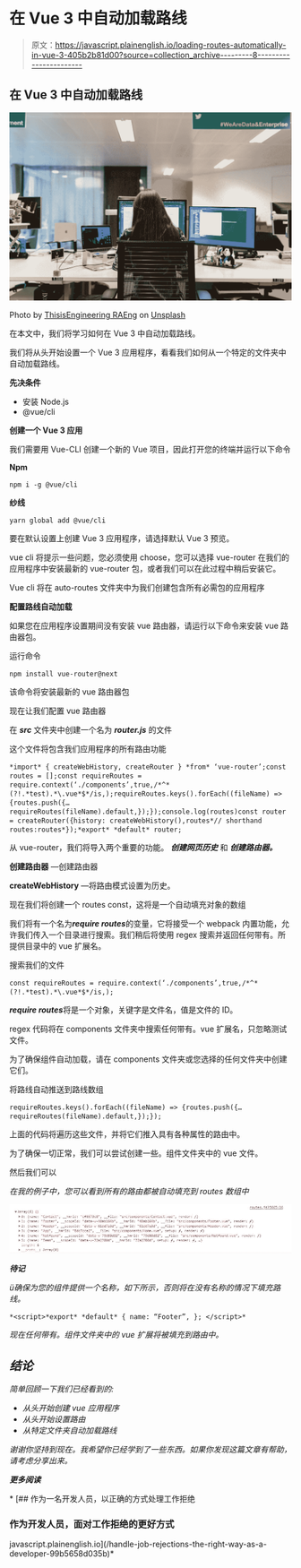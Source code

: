 # 在 Vue 3 中自动加载路线

> 原文：<https://javascript.plainenglish.io/loading-routes-automatically-in-vue-3-405b2b81d00?source=collection_archive---------8----------------------->

## 在 Vue 3 中自动加载路线

![](img/7bd9f2c821b86ea1254a3abbd7859fdd.png)

Photo by [ThisisEngineering RAEng](https://unsplash.com/@thisisengineering?utm_source=medium&utm_medium=referral) on [Unsplash](https://unsplash.com?utm_source=medium&utm_medium=referral)

在本文中，我们将学习如何在 Vue 3 中自动加载路线。

我们将从头开始设置一个 Vue 3 应用程序，看看我们如何从一个特定的文件夹中自动加载路线。

**先决条件**

*   安装 Node.js
*   @vue/cli

**创建一个 Vue 3 应用**

我们需要用 Vue-CLI 创建一个新的 Vue 项目，因此打开您的终端并运行以下命令

**Npm**

```
npm i -g @vue/cli
```

**纱线**

```
yarn global add @vue/cli
```

要在默认设置上创建 Vue 3 应用程序，请选择默认 Vue 3 预览。

vue cli 将提示一些问题，您必须使用 choose，您可以选择 vue-router 在我们的应用程序中安装最新的 vue-router 包，或者我们可以在此过程中稍后安装它。

Vue cli 将在 auto-routes 文件夹中为我们创建包含所有必需包的应用程序

**配置路线自动加载**

如果您在应用程序设置期间没有安装 vue 路由器，请运行以下命令来安装 vue 路由器包。

运行命令

```
npm install vue-router@next
```

该命令将安装最新的 vue 路由器包

现在让我们配置 vue 路由器

在 ***src*** 文件夹中创建一个名为 ***router.js*** 的文件

这个文件将包含我们应用程序的所有路由功能

```
*import* { createWebHistory, createRouter } *from* ‘vue-router’;const routes = [];const requireRoutes = require.context(‘./components’,true,/*^*(?!.*test).*\.vue*$*/is,);requireRoutes.keys().forEach((fileName) => {routes.push({…requireRoutes(fileName).default,});});console.log(routes)const router = createRouter({history: createWebHistory(),routes*// shorthand routes:routes*});*export* *default* router;
```

从 vue-router，我们将导入两个重要的功能。 ***创建网页历史*** 和 ***创建路由器。***

**创建路由器** —创建路由器

**createWebHistory** —将路由模式设置为历史。

现在我们将创建一个 routes const，这将是一个自动填充对象的数组

我们将有一个名为***require routes***的变量，它将接受一个 webpack 内置功能，允许我们传入一个目录进行搜索。我们稍后将使用 regex 搜索并返回任何带有。所提供目录中的 vue 扩展名。

搜索我们的文件

```
const requireRoutes = require.context(‘./components’,true,/*^*(?!.*test).*\.vue*$*/is,);
```

***require routes***将是一个对象，关键字是文件名，值是文件的 ID。

regex 代码将在 components 文件夹中搜索任何带有。vue 扩展名，只忽略测试文件。

为了确保组件自动加载，请在 components 文件夹或您选择的任何文件夹中创建它们。

将路线自动推送到路线数组

```
requireRoutes.keys().forEach((fileName) => {routes.push({…requireRoutes(fileName).default,});});
```

上面的代码将遍历这些文件，并将它们推入具有各种属性的路由中。

为了确保一切正常，我们可以尝试创建一些。组件文件夹中的 vue 文件。

然后我们可以

*在我的例子中，您可以看到所有的路由都被自动填充到 routes 数组中*

*![](img/f86c8ef77ef91ebfec3dd1c035af7fd8.png)*

***待记***

*ü确保为您的组件提供一个名称，如下所示，否则将在没有名称的情况下填充路线。*

```
*<script>*export* *default* { name: “Footer”, }; </script>*
```

*现在任何带有。组件文件夹中的 vue 扩展将被填充到路由中。*

## *结论*

*简单回顾一下我们已经看到的:*

*   *从头开始创建 vue 应用程序*
*   *从头开始设置路由*
*   *从特定文件夹自动加载路线*

*谢谢你坚持到现在。我希望你已经学到了一些东西。如果你发现这篇文章有帮助，请考虑分享出来。*

***更多阅读***

*[](/handle-job-rejections-the-right-way-as-a-developer-99b5658d035b) [## 作为一名开发人员，以正确的方式处理工作拒绝

### 作为开发人员，面对工作拒绝的更好方式

javascript.plainenglish.io](/handle-job-rejections-the-right-way-as-a-developer-99b5658d035b)*